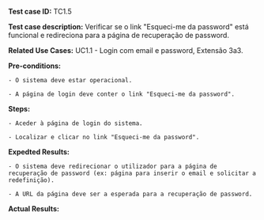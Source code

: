 **Test case ID:** TC1.5

**Test case description:** Verificar se o link "Esqueci-me da password" está funcional e redireciona para a página de recuperação de password.

**Related Use Cases:** UC1.1 - Login com email e password, Extensão 3a3.

**Pre-conditions:**

    - O sistema deve estar operacional.

    - A página de login deve conter o link "Esqueci-me da password".

**Steps:**

    - Aceder à página de login do sistema.

    - Localizar e clicar no link "Esqueci-me da password".

**Expedted Results:**

    - O sistema deve redirecionar o utilizador para a página de recuperação de password (ex: página para inserir o email e solicitar a redefinição).

    - A URL da página deve ser a esperada para a recuperação de password.

**Actual Results:** 